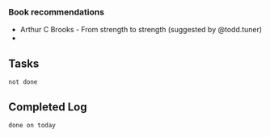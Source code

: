 ### Book recommendations
* Arthur C Brooks - From strength to strength (suggested by @todd.tuner)
* 
## Tasks
```tasks
not done
```

## Completed Log
```tasks
done on today
`````
